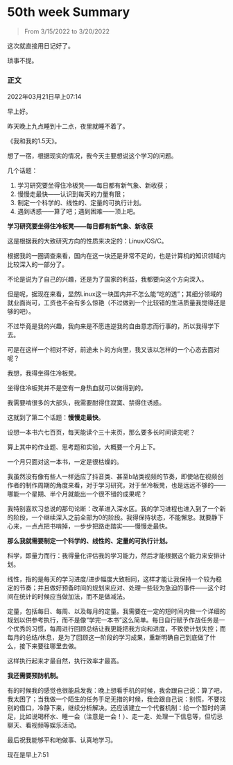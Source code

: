 # 50th week Summary

> From 3/15/2022 to 3/20/2022

这次就直接用日记好了。

琐事不提。

### 正文

2022年03月21日早上07:14

早上好。

昨天晚上九点睡到十二点，夜里就睡不着了。

《我和我的1.5天》。

想了一宿，根据现实的情况，我今天主要想说这个学习的问题。

几个话题：

1. 学习研究要坐得住冷板凳——每日都有新气象、新收获；
2. 慢慢走最快——认识到每天的力量有限；
3. 制定一个科学的、线性的、定量的可执行计划。
4. 遇到诱惑——算了吧；遇到困难——顶上吧。

**学习研究要坐得住冷板凳——每日都有新气象、新收获**

这是根据我的大致研究方向的性质来决定的：Linux/OS/C。

根据我的一圈调查来看，国内在这一块还是非常不足的，也是计算机的知识领域内比较深入的一部分了。

不论是说为了自己的兴趣，还是为了国家的利益，我都要向这个方向深入。

但是呢，据现在来看，显然Linux这一块国内并不怎么能“吃的透”；其细分领域的就业面尚可，工资也不会有多么惊艳（不过做到一个比较错的生活质量我觉得还是够的吧）。

不过毕竟是我的兴趣，我向来是不愿违逆我的自由意志而行事的，所以我得学下去。

可是在这样一个相对不好，前途未卜的方向里，我又该以怎样的一个心态去面对呢？

我想，我得坐得住冷板凳。

坐得住冷板凳并不是空有一身热血就可以做得到的。

我需要啃很多的大部头，我需要耐得住寂寞、禁得住诱惑。

这就到了第二个话题：**慢慢走最快**。

设想一本书六七百页，每天能读个三十来页，那么要多长时间读完呢？

算上其中的作业题、思考题和实验，大概要一个月上下。

一个月只面对这一本书，一定是很枯燥的。

我虽然没有像有些人一样适应了抖音类、甚至b站类视频的节奏，即使站在视频创作者的制作周期的角度来看，对于学习研究，对于坐冷板凳，也是远远不够的——哪能一个星期、半个月就能出一个很不错的成果呢？

我特别喜欢习总说的那句论断：改革进入深水区。我的学习进程也进入到了一个新的阶段，一个继续深入之前全部为0的阶段。我得保持状态，不能懈怠。就要静下心来，一点点把书啃掉，一步步把路走踏实——慢慢走最快。

**那么我就需要制定一个科学的、线性的、定量的可执行计划。**

科学，即量力而行：我得量化评估我的学习能力，然后才能根据这个能力来安排计划。

线性，指的是每天的学习进度/进步幅度大致相同，这样才能让我保持一个较为稳定的节奏；并且做好预备时间的规划来应对、处理一些较为急迫的事件——这个时间在统计的时候应当做加法，而不是做减法。

定量，包括每日、每周、以及每月的定量。我需要在一定的短时间内做一个详细的规划以供参考执行，而不是像“学完一本书”这么简单。每日自行赋予作战任务是一个优秀的习惯，每周进行回顾总结让我更能把我方向和进度，不致使计划失控；而每月的总结/休息，是为了回顾这一阶段的学习成果，重新明确自己到底做了什么，接下来要往哪里去做。

这样执行起来才最自然，执行效率才最高。

**我还需要预防机制。**

有的时候我的感觉也很能启发我：晚上想看手机的时候，我会跟自己说：算了吧，我太困了；当我做一个陌生的任务手足无措的时候，我会跟自己说：别慌，不要找别的借口，冷静下来，继续分析解决。还应该建立一个代餐机制：给一个暂时的满足，比如说喝杯水、睡一会（注意是一会！）、走一走、处理一下信息等，但切忌聊天、看视频等娱乐活动。

最后祝我能够平和地做事、认真地学习。

现在是早上7:51